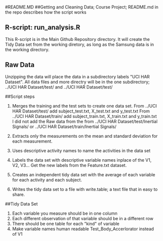 #README.MD
##Getting and Cleaning Data; Course Project; 
README.md in the repo describes how the script works 

## R-script: run_analysis.R
  This R-script is in the Main Github Repository directory. It will create the Tidy Data set from the working diretory, as long as the Samsung data is in the working directory.
 ## Raw Data
  Unzipping the data will place the data in a subdirectory labels "UCI HAR Dataset". All data files and more directry will be in the one subdirectory; ../UCI HAR Dataset/test/ and ../UCI HAR Dataset/test/ 

##Script steps
1. Merges the training and the test sets to create one data set.
   From ../UCI HAR Dataset/test/ add subject_test.txt, X_test.txt and y_test.txt
   From ../UCI HAR Dataset/train/ add subject_train.txt, X_train.txt and y_train.txt
   I did not add the Raw data from the from ../UCI HAR Dataset/test/Inertial Signals/ or ../UCI HAR Dataset/train/Inertial Signals/
   
2. Extracts only the measurements on the mean and standard deviation for each measurement. 
3. Uses descriptive activity names to name the activities in the data set
4. Labels the data set with descriptive variable names inplace of the V1, V2, V3... Get the new labels from the Feature.txt dataset.
5. Creates an independent tidy data set with the average of each variable for each activity and each subject.
6. Writes the tidy data set to a file with write.table; a text file that in easy to share.

##Tidy Data Set
1. Each variable you measure should be in one column
2. Each different observation of that variable should be in a different row
3. There should be one table for each "kind" of variable
4. Make variable names human readable Test_Body_Accerlorator instead of V1
